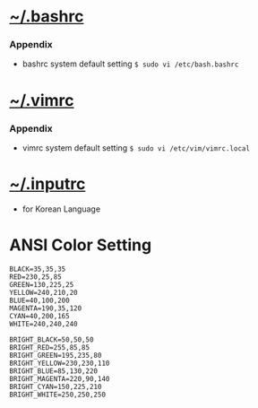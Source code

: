 # [~/.bashrc](https://github.com/iandmyhand/settings/blob/master/UNIX/.bashrc)

### Appendix
  - bashrc system default setting
    ```$ sudo vi /etc/bash.bashrc```


# [~/.vimrc](https://github.com/iandmyhand/settings/blob/master/UNIX/.vimrc)
  
### Appendix
  - vimrc system default setting
    ```$ sudo vi /etc/vim/vimrc.local```


# [~/.inputrc](https://github.com/iandmyhand/settings/blob/master/UNIX/.inputrc)
  - for Korean Language
  

# ANSI Color Setting
```
BLACK=35,35,35
RED=230,25,85
GREEN=130,225,25
YELLOW=240,210,20
BLUE=40,100,200
MAGENTA=190,35,120
CYAN=40,200,165
WHITE=240,240,240

BRIGHT_BLACK=50,50,50
BRIGHT_RED=255,85,85
BRIGHT_GREEN=195,235,80
BRIGHT_YELLOW=230,230,110
BRIGHT_BLUE=85,130,220
BRIGHT_MAGENTA=220,90,140
BRIGHT_CYAN=150,225,210
BRIGHT_WHITE=250,250,250
```

